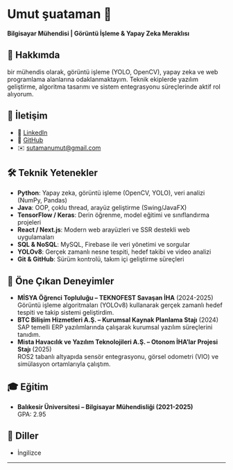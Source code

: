 # Umut şuataman 👋  
**Bilgisayar Mühendisi | Görüntü İşleme & Yapay Zeka Meraklısı**

## 🎯 Hakkımda  
bir mühendis olarak, görüntü işleme (YOLO, OpenCV), yapay zeka ve web programlama alanlarına odaklanmaktayım. Teknik ekiplerde yazılım geliştirme, algoritma tasarımı ve sistem entegrasyonu süreçlerinde aktif rol alıyorum. 

## 📍 İletişim  
- 🔗 [LinkedIn](https://www.linkedin.com/in/umutsuataman)  
- 🐙 [GitHub](https://github.com/suataman)  
- ✉️ sutamanumut@gmail.com  

## 🛠️ Teknik Yetenekler  
- **Python**: Yapay zeka, görüntü işleme (OpenCV, YOLO), veri analizi (NumPy, Pandas)  
- **Java**: OOP, çoklu thread, arayüz geliştirme (Swing/JavaFX)  
- **TensorFlow / Keras**: Derin öğrenme, model eğitimi ve sınıflandırma projeleri  
- **React / Next.js**: Modern web arayüzleri ve SSR destekli web uygulamaları  
- **SQL & NoSQL**: MySQL, Firebase ile veri yönetimi ve sorgular  
- **YOLOv8**: Gerçek zamanlı nesne tespiti, hedef takibi ve video analizi  
- **Git & GitHub**: Sürüm kontrolü, takım içi geliştirme süreçleri  

## 📌 Öne Çıkan Deneyimler  
- **MİSYA Öğrenci Topluluğu – TEKNOFEST Savaşan İHA** (2024-2025)  
  Görüntü işleme algoritmaları (YOLOv8) kullanarak gerçek zamanlı hedef tespiti ve takip sistemi geliştirdim.  
- **BTC Bilişim Hizmetleri A.Ş. – Kurumsal Kaynak Planlama Stajı** (2024)  
  SAP temelli ERP yazılımlarında çalışarak kurumsal yazılım süreçlerini tanıdım.  
- **Mista Havacılık ve Yazılım Teknolojileri A.Ş. – Otonom İHA’lar Projesi Stajı** (2025)  
  ROS2 tabanlı altyapıda sensör entegrasyonu, görsel odometri (VIO) ve simülasyon ortamlarıyla çalıştım.  

## 🎓 Eğitim  
- **Balıkesir Üniversitesi – Bilgisayar Mühendisliği (2021-2025)**  
  GPA: 2.95  

## 🧩 Diller  
- İngilizce   

---


